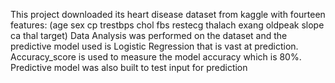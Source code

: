 This project downloaded its heart disease dataset from kaggle with fourteen features:
(age	sex	cp	trestbps	chol	fbs	restecg	thalach	exang	oldpeak	slope	ca	thal	target)
Data Analysis was performed on the dataset and the predictive model used is Logistic Regression
that is vast at prediction.
Accuracy_score is used to measure the model accuracy which is 80%. Predictive model was also built
to test input for prediction

